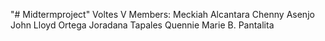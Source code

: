 "# Midtermproject" 
Voltes V Members:
Meckiah Alcantara
Chenny Asenjo
John Lloyd Ortega
Joradana Tapales
Quennie Marie B. Pantalita 
